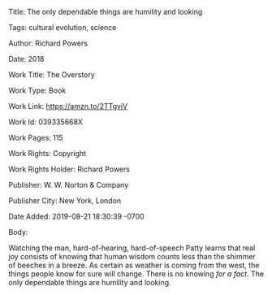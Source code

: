 Title:  The only dependable things are humility and looking

Tags:   cultural evolution, science

Author: Richard Powers

Date:   2018

Work Title: The Overstory

Work Type: Book

Work Link: https://amzn.to/2TTgviV

Work Id: 039335668X

Work Pages: 115

Work Rights: Copyright

Work Rights Holder: Richard Powers

Publisher: W. W. Norton & Company

Publisher City: New York, London

Date Added: 2019-08-21 18:30:39 -0700

Body: 

Watching the man, hard-of-hearing, hard-of-speech Patty learns that real joy consists of knowing that human wisdom counts less than the shimmer of beeches in a breeze. As certain as weather is coming from the west, the things people know for sure will change. There is no knowing *for a fact*. The only dependable things are humility and looking. 

